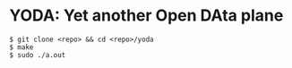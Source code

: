 
# YODA: Yet another Open DAta plane

```
$ git clone <repo> && cd <repo>/yoda
$ make
$ sudo ./a.out
```
